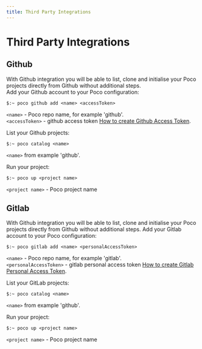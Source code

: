 ```yaml
---
title: Third Party Integrations
---
```

# Third Party Integrations
## Github
With Github integration you will be able to list, clone and initialise your Poco projects directly from Github without additional steps.  
Add your Github account to your Poco configuration:
```
$:~ poco github add <name> <accessToken>
```
`<name>` - Poco repo name, for example 'github'.  
`<accessToken>` - github access token [How to create Github Access Token](https://help.github.com/articles/creating-a-personal-access-token-for-the-command-line/).  

List your Github projects:
```
$:~ poco catalog <name>
```
`<name>` from example 'github'.

Run your project:
```
$:~ poco up <project name>
```
`<project name>` - Poco project name

## Gitlab
With Github integration you will be able to list, clone and initialise your Poco projects directly from Github without additional steps.
Add your Gitlab account to your Poco configuration:
```
$:~ poco gitlab add <name> <personalAccessToken>
```
`<name>` - Poco repo name, for example 'gitlab'.  
`<personalAccessToken>` - gitlab personal access token [How to create Gitlab Personal Access Token](https://docs.gitlab.com/ee/user/profile/personal_access_tokens.html).

List your GitLab projects:
```
$:~ poco catalog <name>
```
`<name>` from example 'github'.

Run your project:
```
$:~ poco up <project name>
```
`<project name>` - Poco project name
